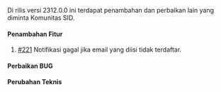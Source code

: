 Di rilis versi 2312.0.0 ini terdapat penambahan dan perbaikan lain yang diminta Komunitas SID.

#### Penambahan Fitur
1. [#221](https://github.com/OpenSID/pbb_desa/pull/221) Notifikasi gagal jika email yang diisi tidak terdaftar.

#### Perbaikan BUG

#### Perubahan Teknis

